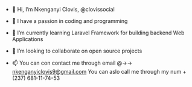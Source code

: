 - 👋 Hi, I’m Nkenganyi Clovis, @clovissocial


- 👀 I have a passion in coding and programming


- 🌱 I’m currently learning Laravel Framework for building backend Web Applications


- 💞️ I’m looking to collaborate on open source projects


- 📫 You can con contact me through email @->-> nkenganyiclovis9@gmail.com
     You can aslo call me through my num +(237) 681-11-74-53

<!---
clovissocial/clovissocial is a ✨ special ✨ repository because its `README.md` (this file) appears on your GitHub profile.
You can click the Preview link to take a look at your changes.
--->
